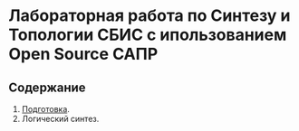 # Лабораторная работа по Синтезу и Топологии СБИС с ипользованием Open Source САПР

## Содержание

1. [Подготовка](intro.md).
2. Логический синтез.